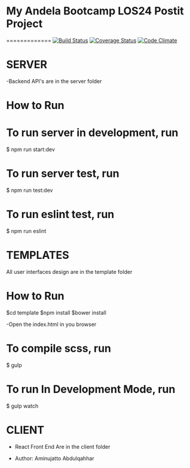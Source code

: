 # My Andela Bootcamp LOS24 Postit Project
=============
[![Build Status](https://travis-ci.org/jattoabdul/andela-bootcamp-postit.png?branch=master)](https://travis-ci.org/jattoabdul/andela-bootcamp-postit)
[![Coverage Status](https://coveralls.io/repos/github/jattoabdul/andela-bootcamp-postit/badge.png?branch=master)](https://coveralls.io/github/jattoabdul/andela-bootcamp-postit)
[![Code Climate](https://codeclimate.com/github/jattoabdul/andela-bootcamp-postit.png)](https://codeclimate.com/github/jattoabdul/andela-bootcamp-postit)

# SERVER
-Backend API's are in the server folder

# How to Run
# To run server in development, run
$ npm run start:dev

# To run server test, run
$ npm run test:dev

# To run eslint test, run
$ npm run eslint

# TEMPLATES
All user interfaces design are in the template folder

# How to Run
$cd template
$npm install
$bower install

-Open the index.html in you browser

# To compile scss, run
$ gulp

# To run In Development Mode, run
$ gulp watch

# CLIENT
- React Front End Are in the client folder


- Author: Aminujatto Abdulqahhar